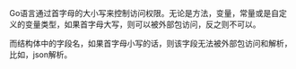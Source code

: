 Go语言通过首字母的大小写来控制访问权限。无论是方法，变量，常量或是自定义的变量类型，如果首字母大写，则可以被外部包访问，反之则不可以。

而结构体中的字段名，如果首字母小写的话，则该字段无法被外部包访问和解析，比如，json解析。
